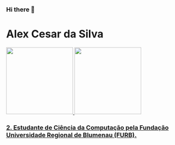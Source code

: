 ### Hi there 👋

<!--
**thealexcesar/thealexcesar** is a ✨ _special_ ✨ repository because its `README.md` (this file) appears on your GitHub profile.

Here are some ideas to get you started:

- I’m currently working on Nucleus...
- ruby I’m currently learning Ruby and Java ...
- 👯 I’m looking to collaborate on ...
- 🤔 I’m looking for help with ...
- 💬 Ask me about ...
- 📫 How to reach me: ...
- 😄 Pronouns: ...
- ⚡ Fun fact: ...
-->
# Alex Cesar da Silva

<div>
<a href="https://github.com/thealexcesar">
<img height="180em" src="https://github-readme-stats.vercel.app/api/top-langs/?username=thealexcesar&layout=compact&langs_count=7&theme=dracula"/>
<img height="180em" src="https://github-readme-stats.vercel.app/api?username=thealexcesar&show_icons=true&theme=dracula&include_all_reposit&include_all_commits=true&count_private=true"/>
</div>


### 2. Estudante de Ciência da Computação pela Fundação Universidade Regional de Blumenau (FURB).
